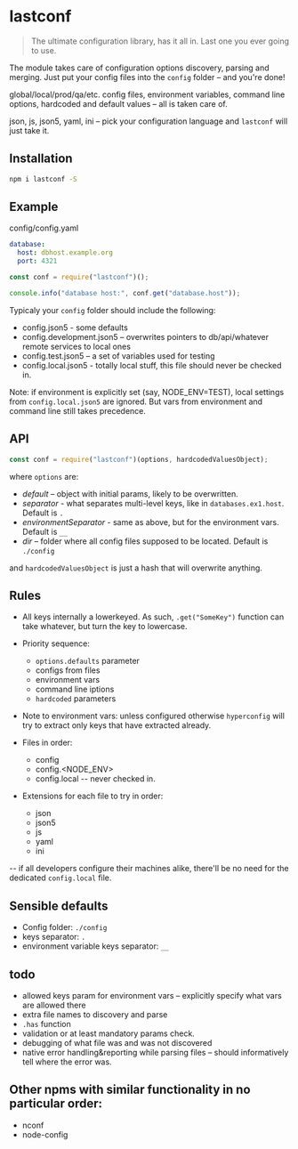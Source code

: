 # lastconf

> The ultimate configuration library, has it all in. Last one you ever going to use.

The module takes care of configuration options discovery, parsing and merging. Just put your config files into the `config` folder – and you're done!

global/local/prod/qa/etc. config files, environment variables, command line options, hardcoded and default values – all is taken care of.

json, js, json5, yaml, ini – pick your configuration language and `lastconf` will just take it.


## Installation

```bash
npm i lastconf -S
```

## Example

config/config.yaml
```yaml
database:
  host: dbhost.example.org
  port: 4321
```

```javascript
const conf = require("lastconf")();

console.info("database host:", conf.get("database.host"));

```

Typicaly your `config` folder should include the following:
- config.json5 - some defaults
- config.development.json5 – overwrites pointers to db/api/whatever remote services to local ones
- config.test.json5 – a set of variables used for testing
- config.local.json5 - totally local stuff, this file should never be checked in.

Note: if environment is explicitly set (say, NODE_ENV=TEST), local settings from `config.local.json5` are ignored. But vars from environment and command line still takes precedence.

## API

```javascript
const conf = require("lastconf")(options, hardcodedValuesObject);
```
where `options` are:
- *default* – object with initial params, likely to be overwritten.
- *separator* - what separates multi-level keys, like in `databases.ex1.host`. Default is `.`
- *environmentSeparator* - same as above, but for the environment vars. Default is `__`
- *dir* – folder where all config files supposed to be located. Default is `./config`

and `hardcodedValuesObject` is just a hash that will overwrite anything.

## Rules

- All keys internally a lowerkeyed. As such, `.get("SomeKey")` function can take whatever, but turn the key to lowercase.
- Priority sequence:
	- `options.defaults` parameter
	- configs from files
	- environment vars
	- command line iptions
	- `hardcoded` parameters

- Note to environment vars: unless configured otherwise `hyperconfig` will try to extract only keys that have extracted already.

- Files in order:
	- config
	- config.<NODE_ENV>
	- config.local -- never checked in.

- Extensions for each file to try in order:
	- json
	- json5
	- js
	- yaml
	- ini

-- if all developers configure their machines alike, there'll be no need for the dedicated `config.local` file.

## Sensible defaults
- Config folder: `./config`
- keys separator: `.`
- environment variable keys separator: `__`

## todo
- allowed keys param for environment vars – explicitly specify what vars are allowed there
- extra file names to discovery and parse
- `.has` function
- validation or at least mandatory params check.
- debugging of what file was and was not discovered
- native error handling&reporting while parsing files – should informatively tell where the error was.

## Other npms with similar functionality in no particular order:
- nconf
- node-config
